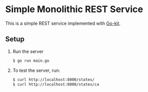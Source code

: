 # Simple Monolithic REST Service

This is a simple REST service implemented with [Go-kit](https://github.com/go-kit/kit).
  
## Setup

1. Run the server

   ```bash
   $ go run main.go
   ```

2. To test the server, run:

   ```bash
   $ curl http://localhost:8000/states/
   $ curl http://localhost:8000/states/ca
   ```

